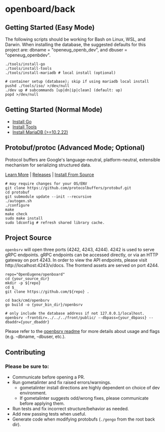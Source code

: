 # openboard/back

## Getting Started (Easy Mode)

The following scripts should be working for Bash on Linux, WSL, and Darwin. When
installing the database, the suggested defaults for this project are:
dbname = "openeug_openb_dev", and dbuser = "openeug_openbdev".

```shell
./tools/install-go
./tools/install-tools
./tools/install-mariadb # local install (optional)
```

```shell
# container setup (database); skip if using mariadb local install
pushd ./tools/iso/ >/dev/null
./dev up # subcommands [up|dn|ip|clean] (default: up)
popd >/dev/null
```

## Getting Started (Normal Mode)

- [Install Go](https://golang.org/doc/install)
- [Install Tools](./tools/install-tools)
- [Install MariaDB (>=10.2.22)](https://www.google.com/search?q=install+mariadb+stable+on)

## Protobuf/protoc (Advanced Mode; Optional)

Protocol buffers are Google's language-neutral, platform-neutral, extensible
mechanism for serializing structured data.

[Learn More](https://developers.google.com/protocol-buffers/) |
[Releases](https://github.com/protocolbuffers/protobuf/releases) |
[Install From
Source](https://github.com/protocolbuffers/protobuf/blob/master/src/README.md)

```shell
# may require changes for your OS/ENV
git clone https://github.com/protocolbuffers/protobuf.git
cd protobuf
git submodule update --init --recursive
./autogen.sh
./configure
make
make check
sudo make install
sudo ldconfig # refresh shared library cache.
```

## Project Source

`openbsrv` will open three ports (4242, 4243, 4244). 4242 is used to serve gRPC
endpoints. gRPC endpoints can be accessed directly, or via an HTTP gateway on
port 4243. In order to view the API endpoints, please visit
http://localhost:4243/v/docs. The frontend assets are served on port 4244.

```shell
repo="OpenEugene/openboard"
cd {your_source_dir}
mkdir -p ${repo}
cd $_
git clone https://github.com/${repo} .

cd back/cmd/openbsrv
go build -o {your_bin_dir}/openbsrv

# only include the database address if not 127.0.0.1/localhost.
openbsrv -frontdir=../../../front/public/ --dbpass={your_dbpass} --dbaddr={your_dbaddr}
```

Please refer to the [openbsrv readme](./cmd/openbsrv/README.md) for more details
about usage and flags (e.g. -dbname, -dbuser, etc.).

## Contributing

### Please be sure to:

- Communicate before opening a PR.
- Run gometalinter and fix raised errors/warnings.
  - gometalinter install directions are highly dependent on choice of dev
  environment.
  - If gometalinter suggests odd/wrong fixes, please communicate before applying
  them.
- Run tests and fix incorrect structure/behavior as needed.
- Add new passing tests when useful.
- Generate code when modifying protobufs (`./gengo` from the root back dir).
